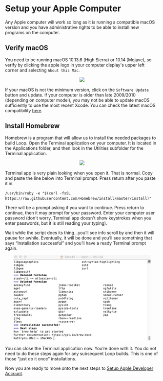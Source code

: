 # Setup your Apple Computer

Any Apple computer will work so long as it is running a compatible macOS version and you have administrative rights to be able to install new programs on the computer.

## Verify macOS

You need to be running macOS 10.13.6 (High Sierra) or 10.14 (Mojave), so verify by clicking the apple logo in your computer display's upper left corner and selecting `About this Mac`.

<p align="center">
<img src="../img/macOS.png" width="450">
</p>

If your macOS is not the minimum version, click on the `Software Update` button and update.  If your computer is older than late 2009/2010 (depending on computer model), you may not be able to update macOS sufficiently to use the most recent Xcode.  You can check the latest macOS compatibility [here](https://www.apple.com/macos/how-to-upgrade/#hardware-requirements).

## Install Homebrew

Homebrew is a program that will allow us to install the needed packages to build Loop.  Open the Terminal application on your computer.  It is located in the Applications folder, and then look in the Utilities subfolder for the Terminal application.

<p align="center">
<img src="../img/terminal.png" width="550">
</p>

Terminal app is very plain looking when you open it.  That is normal. Copy and paste the line below into Terminal prompt.  Press return after you paste it in.

`/usr/bin/ruby -e "$(curl -fsSL https://raw.githubusercontent.com/Homebrew/install/master/install)"`

There will be a prompt asking if you want to continue.  Press return to continue, then it may prompt for your password.  Enter your computer user password (don't worry, Terminal app doesn't show keystrokes when you enter passwords, but it is still reading your typing).  

Wait while the script does its thing...you’ll see info scroll by and then it will pause for awhile.  Eventually, it will be done and you’ll see something that says “Installation successful” and you’ll have a ready Terminal prompt again.

<p align="center">
<img src="../img/carthage.jpg" width="450">
</p>

You can close the Terminal application now.  You’re done with it.  You do not need to do these steps again for any subsequent Loop builds. This is one of those "just do it once" installations.

Now you are ready to move onto the next steps to [Setup Apple Developer Account](https://loopkit.github.io/loopdocs/build/build-developer/).
